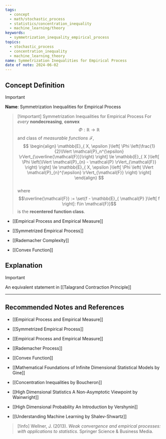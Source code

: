 ```yaml
---
tags:
  - concept
  - math/stochastic_process
  - statistics/concentration_inequality
  - machine_learning/theory
keywords:
  - symmetrization_inequality_empirical_process
topics:
  - stochastic_process
  - concentration_inequality
  - machine_learning_theory
name: Symmetrization Inequalities for Empirical Process
date of note: 2024-06-02
---
```


## Concept Definition

>[!important]
>**Name**: Symmetrization Inequalities for Empirical Process

>[!important] Symmetrization Inequalities for Empirical Process
>For *every* **nondecreasing**, **convex** $$\Phi: \mathbb{R} \to \mathbb{R}$$ and class of *measurable functions* $\mathcal{F}$,
>$$
> \begin{align}
> \mathbb{E}_{ X, \epsilon }\left[ \Phi \left(\frac{1}{2}\lVert \mathcal{P}_n^{\epsilon} \rVert_{\overline{\mathcal{F}}}\right) \right] \le \mathbb{E}_{ X }\left[ \Phi \left(\lVert \mathcal{P}_{n} - \mathcal{P} \rVert_{\mathcal{F}} \right) \right]  \le \mathbb{E}_{ X, \epsilon }\left[ \Phi \left( \lVert \mathcal{P}_{n}^{\epsilon} \rVert_{\mathcal{F}}  \right) \right] 
> \end{align}
>$$  
>where $$\overline{\mathcal{F}} := \set{f - \mathbb{E}_{ \mathcal{P} }\left[  f \right]: f\in \mathcal{F}}$$ is the **recentered function class**.

- [[Empirical Process and Empirical Measure]]
- [[Symmetrized Empirical Process]]
- [[Rademacher Complexity]]


- [[Convex Function]]

## Explanation


>[!important] 
>An equivalent statement in [[Talagrand Contraction Principle]]





-----------
##  Recommended Notes and References

- [[Empirical Process and Empirical Measure]]
- [[Symmetrized Empirical Process]]
- [[Empirical Process and Empirical Measure]]
- [[Rademacher Process]]

- [[Convex Function]]

- [[Mathematical Foundations of Infinite Dimensional Statistical Models by Gine]]
- [[Concentration Inequalities by Boucheron]]
- [[High Dimensional Statistics A Non-Asymptotic Viewpoint by Wainwright]]
- [[High Dimensional Probability An Introduction by Vershynin]]
- [[Understanding Machine Learning by Shalev-Shwartz]]

>[!info]
>Wellner, J. (2013). _Weak convergence and empirical processes: with applications to statistics_. Springer Science & Business Media.
